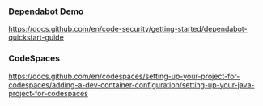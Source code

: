 ### Dependabot Demo

https://docs.github.com/en/code-security/getting-started/dependabot-quickstart-guide <br>

### CodeSpaces
https://docs.github.com/en/codespaces/setting-up-your-project-for-codespaces/adding-a-dev-container-configuration/setting-up-your-java-project-for-codespaces <br>
